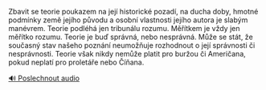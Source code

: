 
Zbavit se teorie poukazem na její historické pozadí, na ducha doby, hmotné podmínky země jejího původu a osobní vlastnosti jejího autora je slabým manévrem. Teorie podléhá jen tribunálu rozumu. Měřítkem je vždy jen měřítko rozumu. Teorie je buď správná, nebo nesprávná. Může se stát, že současný stav našeho poznání neumožňuje rozhodnout o její správnosti či nesprávnosti. Teorie však nikdy nemůže platit pro buržou či Američana, pokud neplatí pro proletáře nebo Číňana.

[🔊 Poslechnout audio](/data/7-paragraphs/audio/chapter_26/para_006-Zbavit-se-teorie-poukazem-na-jej-historick-pozad.mp3)
